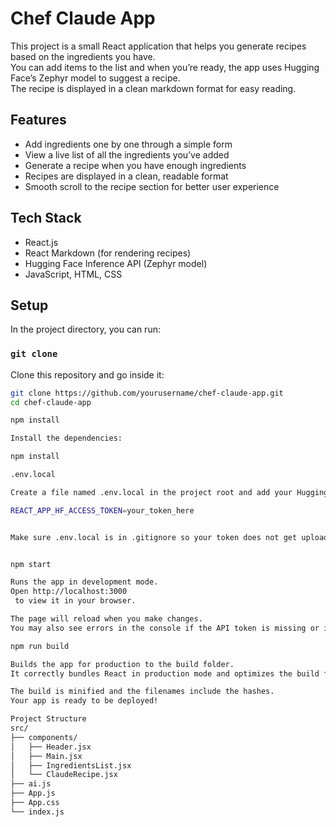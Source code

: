 # Chef Claude App  

This project is a small React application that helps you generate recipes based on the ingredients you have.  
You can add items to the list and when you’re ready, the app uses Hugging Face’s Zephyr model to suggest a recipe.  
The recipe is displayed in a clean markdown format for easy reading.  

## Features  

- Add ingredients one by one through a simple form  
- View a live list of all the ingredients you’ve added  
- Generate a recipe when you have enough ingredients  
- Recipes are displayed in a clean, readable format  
- Smooth scroll to the recipe section for better user experience  

## Tech Stack  

- React.js  
- React Markdown (for rendering recipes)  
- Hugging Face Inference API (Zephyr model)  
- JavaScript, HTML, CSS  

## Setup  

In the project directory, you can run:  

### `git clone`  

Clone this repository and go inside it:  

```bash
git clone https://github.com/yourusername/chef-claude-app.git
cd chef-claude-app

npm install

Install the dependencies:

npm install

.env.local

Create a file named .env.local in the project root and add your Hugging Face token:

REACT_APP_HF_ACCESS_TOKEN=your_token_here


Make sure .env.local is in .gitignore so your token does not get uploaded to GitHub.


npm start

Runs the app in development mode.
Open http://localhost:3000
 to view it in your browser.

The page will reload when you make changes.
You may also see errors in the console if the API token is missing or invalid.

npm run build

Builds the app for production to the build folder.
It correctly bundles React in production mode and optimizes the build for best performance.

The build is minified and the filenames include the hashes.
Your app is ready to be deployed!

Project Structure
src/
├── components/
│   ├── Header.jsx
│   ├── Main.jsx
│   ├── IngredientsList.jsx
│   └── ClaudeRecipe.jsx
├── ai.js
├── App.js
├── App.css
└── index.js

